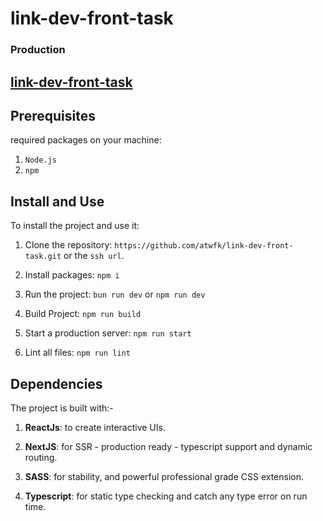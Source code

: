 # link-dev-front-task

### Production

## [link-dev-front-task](https://link-dev-front-task.vercel.app/)

## Prerequisites

required packages on your machine:

1. `Node.js`
2. `npm`

## Install and Use

To install the project and use it:

1. Clone the repository:
   `https://github.com/atwfk/link-dev-front-task.git` or the `ssh url`.

2. Install packages:
   `npm i`

3. Run the project:
   `bun run dev` or `npm run dev`

4. Build Project:
   `npm run build`

5. Start a production server:
   `npm run start`

6. Lint all files:
   `npm run lint`

## Dependencies

The project is built with:-

1. **ReactJs**: to create interactive UIs.

2. **NextJS**: for SSR - production ready - typescript support and dynamic routing.

3. **SASS**: for stability, and powerful professional grade CSS extension.

4. **Typescript**: for static type checking and catch any type error on run time.
